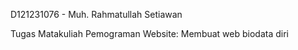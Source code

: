 D121231076 - Muh. Rahmatullah Setiawan

Tugas Matakuliah Pemograman Website: Membuat web biodata diri

